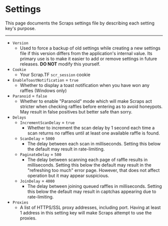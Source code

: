 # Settings

This page documents the Scraps settings file by describing each setting key's purpose.

---

- `Version`
  - Used to force a backup of old settings while creating a new settings file if this version differs from the application's internal value. Its primary use is to make it easier to add or remove settings in future releases. **DO NOT** modify this yourself.
- `Cookie`
  - Your Scrap.TF `scr_session` cookie
- `EnableToastNotification` = `true`
  - Whether to display a toast notification when you have won any raffles (Windows only)
- `Paranoid` = `false`
  - Whether to enable "Paranoid" mode which will make Scraps act stricter when checking raffles before entering as to avoid honeypots. May result in false positives but better safe than sorry.
- `Delays`
  - `IncrementScanDelay` = `true`
    - Whether to increment the scan delay by 1 second each time a scan returns no raffles until at least one available raffle is found.
  - `ScanDelay` = `5000`
    - The delay between each scan in milliseconds. Setting this below the default may result in rate-limiting.
  - `PaginateDelay` = `500`
    - The delay between scanning each page of raffle results in milliseconds. Setting this below the default may result in the "refreshing too much" error page. However, that does not affect operation but it may appear suspicious.
  - `JoinDelay` = `4000`
    - The delay between joining queued raffles in milliseconds. Setting this below the default may result in captchas appearing due to rate-limiting.
- `Proxies`
  - A list of HTTPS/SSL proxy addresses, including port. Having at least 1 address in this setting key will make Scraps attempt to use the proxies.